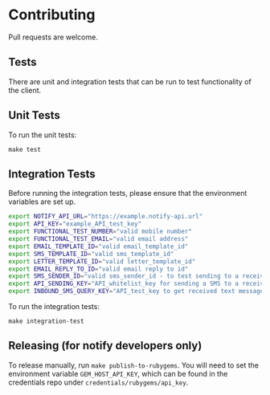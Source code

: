 # Contributing

Pull requests are welcome.

## Tests

There are unit and integration tests that can be run to test functionality of the client.

## Unit Tests

To run the unit tests:

```
make test
```

## Integration Tests

Before running the integration tests, please ensure that the environment variables are set up.

```sh
export NOTIFY_API_URL="https://example.notify-api.url"
export API_KEY="example_API_test_key"
export FUNCTIONAL_TEST_NUMBER="valid mobile number"
export FUNCTIONAL_TEST_EMAIL="valid email address"
export EMAIL_TEMPLATE_ID="valid email_template_id"
export SMS_TEMPLATE_ID="valid sms_template_id"
export LETTER_TEMPLATE_ID="valid letter_template_id"
export EMAIL_REPLY_TO_ID="valid email reply to id"
export SMS_SENDER_ID="valid sms_sender_id - to test sending to a receiving number, so needs to be a valid number"
export API_SENDING_KEY="API_whitelist_key for sending a SMS to a receiving number"
export INBOUND_SMS_QUERY_KEY="API_test_key to get received text messages"
```

To run the integration tests:

```
make integration-test
```


## Releasing (for notify developers only)

To release manually, run `make publish-to-rubygems`. You will need to set the environment variable `GEM_HOST_API_KEY`, which can be found in the credentials repo under `credentials/rubygems/api_key`.
